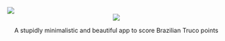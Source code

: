 <div>
  <a href="https://github.com/jolucas245/tentosapp/releases/download/v1.0-ouros/tentos-v1.0.apk">
    <img src="https://user-images.githubusercontent.com/65248543/178760730-248a62ab-a414-437d-8392-4a2a943585ab.png"/>
  </a> 
</div>

<div align="center">
  <img src="https://user-images.githubusercontent.com/65248543/178626556-c6c91706-b03e-4116-bc8b-99619e6095c0.png"/>
  <p>A stupidly minimalistic and beautiful app to score Brazilian Truco points</p>

##


</div>
